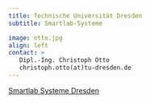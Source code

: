 ```yaml
---
title: Technische Universität Dresden
subtitle: Smartlab-Systeme

image: otto.jpg
align: left
contact: >
   Dipl.-Ing. Christoph Otto 
   christoph.otto(at)​tu-dresden.de 
---
```


[Smartlab Systeme Dresden](https://tu-dresden.de/ing/maschinenwesen/int/das-institut/bioverfahrenstechnik-biotechnologie/SmartLab-Systeme)
